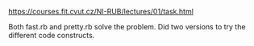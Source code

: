 https://courses.fit.cvut.cz/NI-RUB/lectures/01/task.html

Both fast.rb and pretty.rb solve the problem. Did two versions to try the different code constructs.
